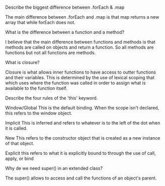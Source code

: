 Describe the biggest difference between .forEach & .map

  The main difference between .forEach and .map is that map returns a new array that while forEach does not. 

What is the difference between a function and a method?

  I believe that the main difference between functions and methods is that methods are called on objects and return a function. So all methods are functions but not all functions are methods.

What is closure?

  Closure is what allows inner functions to have access to outter functions and their variables. This is determined by the use of lexical scoping that which uses where the function was called in order to assign what is available to the function itself. 

Describe the four rules of the 'this' keyword.
  
  Window/Global 
    This is the default binding. When the scope isn't declared, this refers to the window object. 

  Implicit
    This is inferred and refers to whatever is to the left of the dot when it is called.

  New
    This refers to the constructor object that is created as a new instance of that object.

  Explicit
    this refers to what it is explicitly bound to through the use of call, apply, or bind

Why de we need super() in an extended class?

  The super() allows to access and call the functions of an object's parent.
